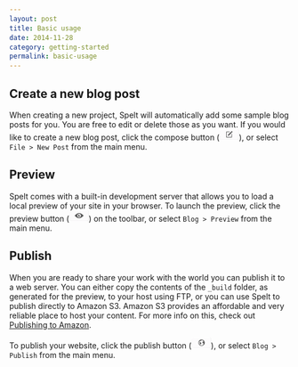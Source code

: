 ```yaml
---
layout: post
title: Basic usage
date: 2014-11-28
category: getting-started
permalink: basic-usage
---
```


## Create a new blog post

When creating a new project, Spelt will automatically add some sample blog posts for you. You are free to edit or delete those as you want. If you would like to create a new blog post, click the compose button (![Compose Button](/img/compose-button.png)), or select `File > New Post` from the main menu.

## Preview

Spelt comes with a built-in development server that allows you to load a local preview of your site in your browser. To launch the preview, click the preview button (![Preview Button](/img/preview-button.png)) on the toolbar, or select `Blog > Preview` from the main menu.

## Publish

When you are ready to share your work with the world you can publish it to a web server. You can either copy the contents of the `_build` folder, as generated for the preview, to your host using FTP, or you can use Spelt to publish directly to Amazon S3. Amazon S3 provides an affordable and very reliable place to host your content. For more info on this, check out [Publishing to Amazon](/amazon/).

To publish your website, click the publish button (![Publish Button](/img/publish-button.png)), or select `Blog > Publish` from the main menu.